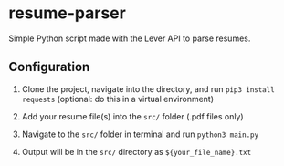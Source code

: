 # resume-parser
Simple Python script made with the Lever API to parse resumes.

## Configuration
1. Clone the project, navigate into the directory, and run `pip3 install requests` (optional: do this in a virtual environment)

2. Add your resume file(s) into the `src/` folder (.pdf files only)
    
3. Navigate to the `src/` folder in terminal and run `python3 main.py`

4. Output will be in the `src/` directory as `${your_file_name}.txt`
